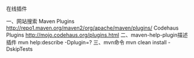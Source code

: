在线插件

一、网站搜索
Maven Plugins
http://repo1.maven.org/maven2/org/apache/maven/plugins/
Codehaus Plugins
http://mojo.codehaus.org/plugins.html
二、maven-help-plugin描述插件
    mvn help:describe -Dplugin=?
三、mvn命令
    mvn clean install -DskipTests